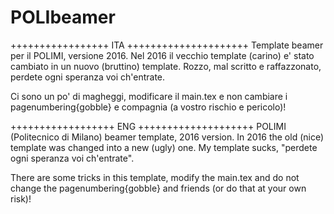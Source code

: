 # POLIbeamer
+++++++++++++++++   ITA   +++++++++++++++++++++
Template beamer per il POLIMI, versione 2016.
Nel 2016 il vecchio template (carino) e' stato cambiato in un nuovo 
(bruttino) template.
Rozzo, mal scritto e raffazzonato, perdete ogni speranza voi ch'entrate.

Ci sono un po' di magheggi, modificare il main.tex e non cambiare i 
pagenumbering{gobble} e compagnia (a vostro rischio e pericolo)!


++++++++++++++++++   ENG   ++++++++++++++++++++
POLIMI (Politecnico di Milano) beamer template, 2016 version.
In 2016 the old (nice) template was changed into a new (ugly) one.
My template sucks, "perdete ogni speranza voi ch'entrate".

There are some tricks in this template, modify the main.tex and do
not change the pagenumbering{gobble} and friends (or do that at your 
own risk)!

